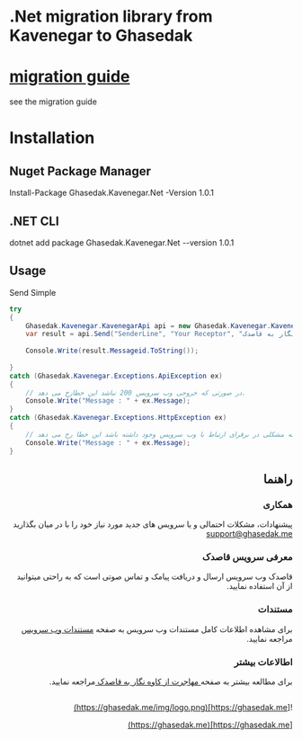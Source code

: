 
# .Net migration library from Kavenegar to Ghasedak

# <a href="https://ghasedak.io/kavenegar">migration guide</a>

see the migration guide

# Installation
  
## Nuget Package Manager
   Install-Package Ghasedak.Kavenegar.Net -Version 1.0.1
## .NET CLI 
   dotnet add package Ghasedak.Kavenegar.Net --version 1.0.1

## Usage
Send Simple

```c#
try
{
	Ghasedak.Kavenegar.KavenegarApi api = new Ghasedak.Kavenegar.KavenegarApi("Your Api Key");
	var result = api.Send("SenderLine", "Your Receptor", "مهاجرت از کاوه نگار به قاصدک");
	
	Console.Write(result.Messageid.ToString());
  
}
catch (Ghasedak.Kavenegar.Exceptions.ApiException ex) 
{
	// در صورتی که خروجی وب سرویس 200 نباشد این خطارخ می دهد.
	Console.Write("Message : " + ex.Message);
}
catch (Ghasedak.Kavenegar.Exceptions.HttpException ex) 
{
	// در زمانی که مشکلی در برقرای ارتباط با وب سرویس وجود داشته باشد این خطا رخ می دهد
	Console.Write("Message : " + ex.Message);
}
```
 
<div dir='rtl'>
	
## راهنما


### همکاری
پیشنهادات، مشکلات احتمالی و یا سرویس های جدید مورد نیاز خود را با در میان بگذارید <a href="mailto:support@ghasedak.me?Subject=Kavenegar-SDK" target="_top">support@ghasedak.me</a>
  

### معرفی سرویس قاصدک

قاصدک وب سرویس ارسال و دریافت پیامک و تماس صوتی است که به راحتی میتوانید از آن استفاده نمایید.
 
### مستندات

برای مشاهده اطلاعات کامل مستندات وب سرویس به صفحه [مستندات وب سرویس](https://ghasedak.me/developers) مراجعه نمایید.

 
### اطالاعات بیشتر
برای مطالعه بیشتر به صفحه[ مهاجرت از کاوه نگار به قاصدک ](https://ghasedak.me/kavenegar) مراجعه نمایید.

##
![https://ghasedak.me](https://ghasedak.me/img/logo.png)		

[https://ghasedak.me](https://ghasedak.me)	

</div>


